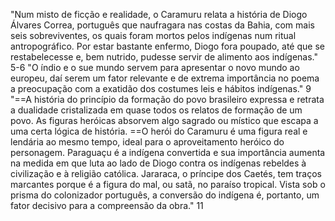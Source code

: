 "Num misto de ficção e realidade, o Caramuru relata a história de Diogo Álvares Correa, português que naufragara nas costas da Bahia, com mais seis sobreviventes, os quais foram mortos pelos indígenas num ritual antropográfico. Por estar bastante enfermo, Diogo fora poupado, até que se restabelecesse e, bem nutrido, pudesse servir de alimento aos indígenas." 5-6
"O índio e o sue mundo servem para apresentar o novo mundo ao europeu, daí serem um fator relevante e de extrema importância no poema a preocupação com a exatidão dos costumes leis e hábitos indígenas." 9
"==A história do princípio da formação do povo brasileiro expressa e retrata a dualidade cristalizada em quase todos os relatos de formação de um povo. As figuras heróicas absorvem algo sagrado ou místico que escapa a uma certa lógica de história. ==O herói do Caramuru é uma figura real e lendária ao mesmo tempo, ideal para o aproveitamento heróico do personagem. Paraguaçu é a indígena convertida e sua importância aumenta na medida em que luta ao lado de Diogo contra os indígenas rebeldes à civilização e à religião católica. Jararaca, o príncipe dos Caetés, tem traços marcantes porque é a figura do mal, ou satã, no paraíso tropical. Vista sob o prisma do colonizador português, a conversão do indígena é, portanto, um fator decisivo para a compreensão da obra." 11
